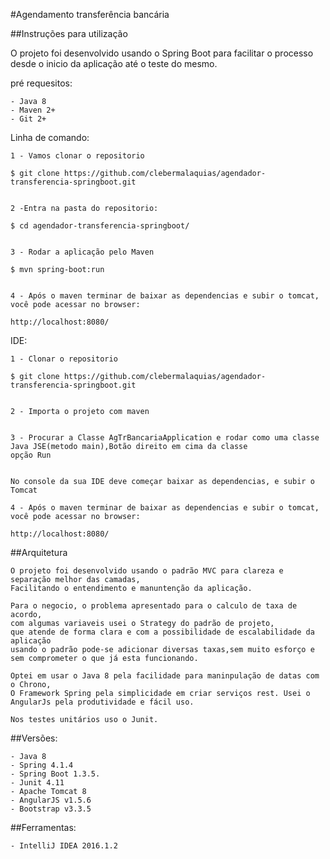 
#Agendamento transferência bancária

##Instruções para utilização

O projeto foi desenvolvido usando o Spring Boot para facilitar o processo desde o inicio da aplicação até o teste do mesmo.



pré requesitos:

	- Java 8
	- Maven 2+
	- Git 2+
	
Linha de comando:

	1 - Vamos clonar o repositorio

	$ git clone https://github.com/clebermalaquias/agendador-transferencia-springboot.git


	2 -Entra na pasta do repositorio:

	$ cd agendador-transferencia-springboot/

	
	3 - Rodar a aplicação pelo Maven

	$ mvn spring-boot:run


  	4 - Após o maven terminar de baixar as dependencias e subir o tomcat, você pode acessar no browser:

	http://localhost:8080/


IDE:

	1 - Clonar o repositorio

	$ git clone https://github.com/clebermalaquias/agendador-transferencia-springboot.git


	2 - Importa o projeto com maven


	3 - Procurar a Classe AgTrBancariaApplication e rodar como uma classe Java JSE(metodo main),Botão direito em cima da classe
	opção Run

	
	No console da sua IDE deve começar baixar as dependencias, e subir o Tomcat
	
	4 - Após o maven terminar de baixar as dependencias e subir o tomcat, você pode acessar no browser:

	http://localhost:8080/



##Arquitetura
 
	O projeto foi desenvolvido usando o padrão MVC para clareza e separação melhor das camadas,
	Facilitando o entendimento e manuntenção da aplicação.

	Para o negocio, o problema apresentado para o calculo de taxa de acordo,
	com algumas variaveis usei o Strategy do padrão de projeto, 
	que atende de forma clara e com a possibilidade de escalabilidade da aplicação  
	usando o padrão pode-se adicionar diversas taxas,sem muito esforço e sem comprometer o que já esta funcionando.

	Optei em usar o Java 8 pela facilidade para maninpulação de datas com o Chrono,
	O Framework Spring pela simplicidade em criar serviços rest. Usei o AngularJs pela produtividade e fácil uso.

	Nos testes unitários uso o Junit.

##Versões:
 
 	- Java 8
	- Spring 4.1.4
	- Spring Boot 1.3.5.
	- Junit 4.11
	- Apache Tomcat 8
	- AngularJS v1.5.6
	- Bootstrap v3.3.5 

##Ferramentas:

	- IntelliJ IDEA 2016.1.2
